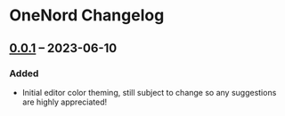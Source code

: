 # OneNord Changelog

## [0.0.1] – 2023-06-10

### Added

- Initial editor color theming, still subject to change so any suggestions are highly appreciated!

[0.0.1]: https://github.com/s1e2b3i4/onenord-vscode/commits/v0.0.1
